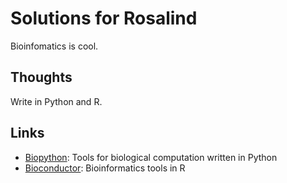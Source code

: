 # Solutions for Rosalind

Bioinfomatics is cool.

## Thoughts

Write in Python and R.

## Links

- [Biopython](http://biopython.org/wiki/Main_Page): Tools for biological computation written in Python
- [Bioconductor](http://bioconductor.org/): Bioinformatics tools in R
